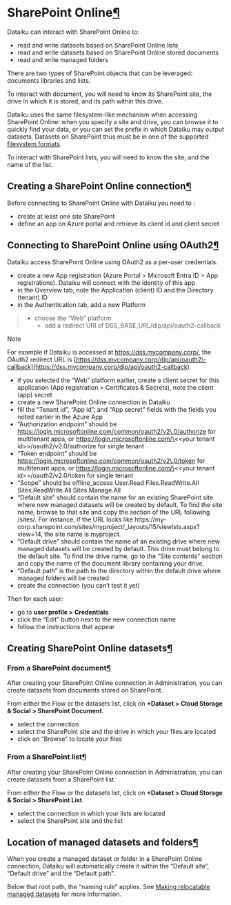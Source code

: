 SharePoint Online[¶](#sharepoint-online "Permalink to this heading")
====================================================================


Dataiku can interact with SharePoint Online to:


* read and write datasets based on SharePoint Online lists
* read and write datasets based on SharePoint Online stored documents
* read and write managed folders


There are two types of SharePoint objects that can be leveraged: documents libraries and lists.


To interact with document, you will need to know its SharePoint site, the drive in which it is stored, and its path within this drive.


Dataiku uses the same filesystem\-like mechanism when accessing SharePoint Online: when you specify
a site and drive, you can browse it to quickly find your data, or you can set the
prefix in which Dataiku may output datasets. Datasets on SharePoint thus must be in one of
the supported [filesystem formats](connections.html#file-formats).


To interact with SharePoint lists, you will need to know the site, and the name of the list.



Creating a SharePoint Online connection[¶](#creating-a-sharepoint-online-connection "Permalink to this heading")
----------------------------------------------------------------------------------------------------------------


Before connecting to SharePoint Online with Dataiku you need to :


* create at least one site SharePoint
* define an app on Azure portal and retrieve its client id and client secret




Connecting to SharePoint Online using OAuth2[¶](#connecting-to-sharepoint-online-using-oauth2 "Permalink to this heading")
--------------------------------------------------------------------------------------------------------------------------


Dataiku access SharePoint Online using OAuth2 as a per\-user credentials.


* create a new App registration (Azure Portal \> Microsoft Entra ID \> App registrations). Dataiku will connect with the identity of this app
* in the Overview tab, note the Application (client) ID and the Directory (tenant) ID
* in the Authentication tab, add a new Platform



> + choose the “Web” platform
> 	+ add a redirect URI of DSS\_BASE\_URL/dip/api/oauth2\-callback



Note


For example if Dataiku is accessed at <https://dss.mycompany.corp/>, the OAuth2 redirect URL is [https://dss.mycompany.corp/dip/api/oauth2\-callback](https://dss.mycompany.corp/dip/api/oauth2-callback)



* if you selected the “Web” platform earlier, create a client secret for this application (App registration \> Certificates \& Secrets), note the client (app) secret
* create a new SharePoint Online connection in Dataiku
* fill the “Tenant id”, “App id”, and “App secret” fields with the fields you noted earlier in the Azure App
* “Authorization endpoint” should be https://login.microsoftonline.com/common/oauth2/v2\.0/authorize for multitenant apps, or https://login.microsoftonline.com/\<\<your tenant id\>\>/oauth2/v2\.0/authorize for single tenant
* “Token endpoint” should be https://login.microsoftonline.com/common/oauth2/v2\.0/token for multitenant apps, or https://login.microsoftonline.com/\<\<your tenant id\>\>/oauth2/v2\.0/token for single tenant
* “Scope” should be offline\_access User.Read Files.ReadWrite.All Sites.ReadWrite.All Sites.Manage.All
* “Default site” should contain the name for an existing SharePoint site where new managed datasets will be created by default. To find the site name, browse to that site and copy the section of the URL following /sites/. For instance, if the URL looks like https://my\-corp.sharepoint.com/sites/myproject/\_layouts/15/viewlsts.aspx?view\=14, the site name is myproject.
* “Default drive” should contain the name of an existing drive where new managed datasets will be created by default. This drive must belong to the default site. To find the drive name, go to the “Site contents” section and copy the name of the document library containing your drive.
* “Default path” is the path to the directory within the default drive where managed folders will be created
* create the connection (you can’t test it yet)


Then for each user:


* go to **user profile \> Credentials**
* click the “Edit” button next to the new connection name
* follow the instructions that appear




Creating SharePoint Online datasets[¶](#creating-sharepoint-online-datasets "Permalink to this heading")
--------------------------------------------------------------------------------------------------------



### From a SharePoint document[¶](#from-a-sharepoint-document "Permalink to this heading")


After creating your SharePoint Online connection in Administration, you can create datasets from documents stored on SharePoint.


From either the Flow or the datasets list, click on **\+Dataset \> Cloud Storage \& Social \> SharePoint Document**.


* select the connection
* select the SharePoint site and the drive in which your files are located
* click on “Browse” to locate your files




### From a SharePoint list[¶](#from-a-sharepoint-list "Permalink to this heading")


After creating your SharePoint Online connection in Administration, you can create datasets from a SharePoint list.


From either the Flow or the datasets list, click on **\+Dataset \> Cloud Storage \& Social \> SharePoint List**.


* select the connection in which your lists are located
* select the SharePoint site and the list





Location of managed datasets and folders[¶](#location-of-managed-datasets-and-folders "Permalink to this heading")
------------------------------------------------------------------------------------------------------------------


When you create a managed dataset or folder in a SharePoint Online connection, Dataiku will automatically create it within the “Default site”, “Default drive” and the “Default path”.


Below that root path, the “naming rule” applies. See [Making relocatable managed datasets](relocation.html) for more information.
